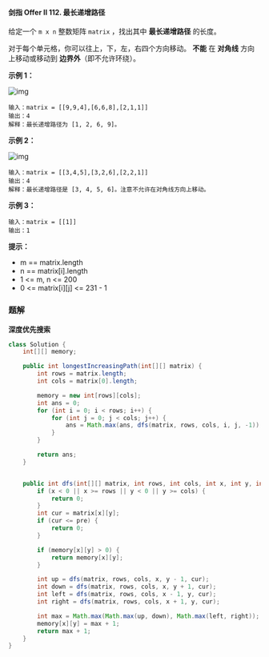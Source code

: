 #### 剑指 Offer II 112. 最长递增路径

给定一个 `m x n` 整数矩阵 `matrix` ，找出其中 **最长递增路径** 的长度。

对于每个单元格，你可以往上，下，左，右四个方向移动。 **不能** 在 **对角线** 方向上移动或移动到 **边界外**（即不允许环绕）。

**示例 1：**

![img](http://gitlab.wsh-study.com/xp-study/LeeteCode/blob/master/深度与广度优先搜索/images/最长递增路径/1.jpg)

```shell
输入：matrix = [[9,9,4],[6,6,8],[2,1,1]]
输出：4 
解释：最长递增路径为 [1, 2, 6, 9]。
```

**示例 2：**

![img](http://gitlab.wsh-study.com/xp-study/LeeteCode/blob/master/深度与广度优先搜索/images/最长递增路径/2.jpg)

```shell
输入：matrix = [[3,4,5],[3,2,6],[2,2,1]]
输出：4 
解释：最长递增路径是 [3, 4, 5, 6]。注意不允许在对角线方向上移动。
```

**示例 3：**

```shell
输入：matrix = [[1]]
输出：1
```

**提示：**

* m == matrix.length
* n == matrix[i].length
* 1 <= m, n <= 200
* 0 <= matrix[i][j] <= 231 - 1

### 题解

**深度优先搜索**

```java
class Solution {
    int[][] memory;

    public int longestIncreasingPath(int[][] matrix) {
        int rows = matrix.length;
        int cols = matrix[0].length;

        memory = new int[rows][cols];
        int ans = 0;
        for (int i = 0; i < rows; i++) {
            for (int j = 0; j < cols; j++) {
                ans = Math.max(ans, dfs(matrix, rows, cols, i, j, -1));
            }
        }

        return ans;
    }


    public int dfs(int[][] matrix, int rows, int cols, int x, int y, int pre) {
        if (x < 0 || x >= rows || y < 0 || y >= cols) {
            return 0;
        }
        int cur = matrix[x][y];
        if (cur <= pre) {
            return 0;
        }

        if (memory[x][y] > 0) {
            return memory[x][y];
        }

        int up = dfs(matrix, rows, cols, x, y - 1, cur);
        int down = dfs(matrix, rows, cols, x, y + 1, cur);
        int left = dfs(matrix, rows, cols, x - 1, y, cur);
        int right = dfs(matrix, rows, cols, x + 1, y, cur);

        int max = Math.max(Math.max(up, down), Math.max(left, right));
        memory[x][y] = max + 1;
        return max + 1;
    }
}
```

